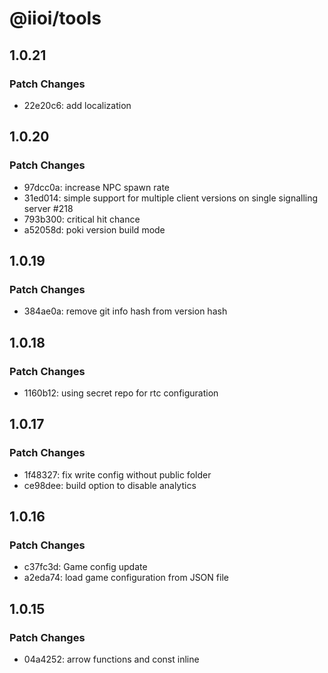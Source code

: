 # @iioi/tools

## 1.0.21

### Patch Changes

-   22e20c6: add localization

## 1.0.20

### Patch Changes

-   97dcc0a: increase NPC spawn rate
-   31ed014: simple support for multiple client versions on single signalling server #218
-   793b300: critical hit chance
-   a52058d: poki version build mode

## 1.0.19

### Patch Changes

-   384ae0a: remove git info hash from version hash

## 1.0.18

### Patch Changes

-   1160b12: using secret repo for rtc configuration

## 1.0.17

### Patch Changes

-   1f48327: fix write config without public folder
-   ce98dee: build option to disable analytics

## 1.0.16

### Patch Changes

-   c37fc3d: Game config update
-   a2eda74: load game configuration from JSON file

## 1.0.15

### Patch Changes

-   04a4252: arrow functions and const inline
